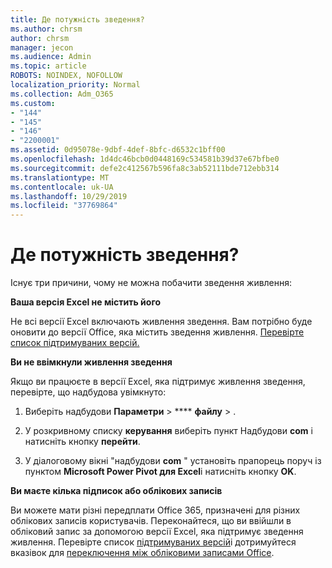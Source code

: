 ```yaml
---
title: Де потужність зведення?
ms.author: chrsm
author: chrsm
manager: jecon
ms.audience: Admin
ms.topic: article
ROBOTS: NOINDEX, NOFOLLOW
localization_priority: Normal
ms.collection: Adm_O365
ms.custom:
- "144"
- "145"
- "146"
- "2200001"
ms.assetid: 0d95078e-9dbf-4def-8bfc-d6532c1bff00
ms.openlocfilehash: 1d4dc46bcb0d0448169c534581b39d37e67bfbe0
ms.sourcegitcommit: defe2c412567b596fa8c3ab52111bde712ebb314
ms.translationtype: MT
ms.contentlocale: uk-UA
ms.lasthandoff: 10/29/2019
ms.locfileid: "37769864"
---
```

# <a name="where-is-power-pivot"></a>Де потужність зведення?

Існує три причини, чому не можна побачити зведення живлення:
  
**Ваша версія Excel не містить його**
  
Не всі версії Excel включають живлення зведення. Вам потрібно буде оновити до версії Office, яка містить зведення живлення. [Перевірте список підтримуваних версій.](https://support.office.com/article/aa64e217-4b6e-410b-8337-20b87e1c2a4b.aspx)
  
**Ви не ввімкнули живлення зведення**
  
Якщо ви працюєте в версії Excel, яка підтримує живлення зведення, перевірте, що надбудова увімкнуто:
  
1. Виберіть надбудови **Параметри** \> **** **файлу** \> .

2. У розкривному списку **керування** виберіть пункт Надбудови **com** і натисніть кнопку **перейти**.

3. У діалоговому вікні "надбудови **com** " установіть прапорець поруч із пунктом **Microsoft Power Pivot для Excel**і натисніть кнопку **OK**.

**Ви маєте кілька підписок або облікових записів**
  
Ви можете мати різні передплати Office 365, призначені для різних облікових записів користувачів. Переконайтеся, що ви ввійшли в обліковий запис за допомогою версії Excel, яка підтримує зведення живлення. Перевірте список [підтримуваних версій](https://support.office.com/article/aa64e217-4b6e-410b-8337-20b87e1c2a4b.aspx)і дотримуйтеся вказівок для [переключення між обліковими записами Office](https://support.office.com/article/b9582171-fd1f-4284-9846-bdd72bb28426.aspx#BKMK_WebSwitchAccounts).
